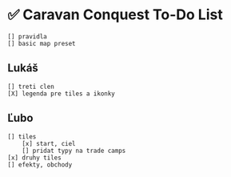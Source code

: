 # ✅ Caravan Conquest To-Do List

    [] pravidla
    [] basic map preset

## Lukáš

    [] treti clen
    [X] legenda pre tiles a ikonky

## Ľubo

    [] tiles
        [x] start, ciel
        [] pridat typy na trade camps
    [x] druhy tiles
    [] efekty, obchody
